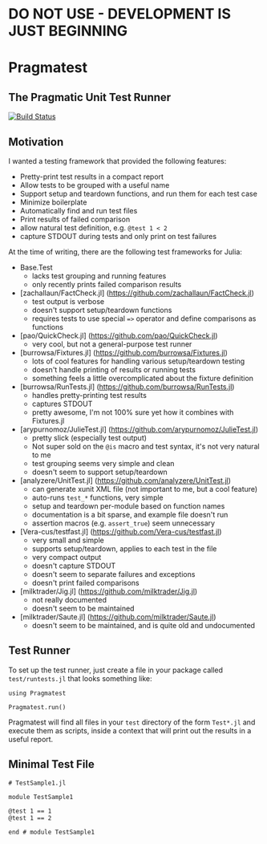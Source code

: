 # DO NOT USE - DEVELOPMENT IS JUST BEGINNING

# Pragmatest

## The Pragmatic Unit Test Runner

[![Build Status](https://travis-ci.org/ssfrr/Pragmatest.jl.svg?branch=master)](https://travis-ci.org/ssfrr/Pragmatest.jl)

## Motivation

I wanted a testing framework that provided the following features:

* Pretty-print test results in a compact report
* Allow tests to be grouped with a useful name
* Support setup and teardown functions, and run them for each test case
* Minimize boilerplate
* Automatically find and run test files
* Print results of failed comparison
* allow natural test definition, e.g. `@test 1 < 2`
* capture STDOUT during tests and only print on test failures

At the time of writing, there are the following test frameworks for Julia:

* Base.Test
    * lacks test grouping and running features
    * only recently prints failed comparison results
* [zachallaun/FactCheck.jl] (https://github.com/zachallaun/FactCheck.jl)
    * test output is verbose
    * doesn't support setup/teardown functions
    * requires tests to use special `=>` operator and define comparisons as
      functions
* [pao/QuickCheck.jl] (https://github.com/pao/QuickCheck.jl)
    * very cool, but not a general-purpose test runner
* [burrowsa/Fixtures.jl] (https://github.com/burrowsa/Fixtures.jl)
    * lots of cool features for handling various setup/teardown testing
    * doesn't handle printing of results or running tests
    * something feels a little overcomplicated about the fixture definition
* [burrowsa/RunTests.jl] (https://github.com/burrowsa/RunTests.jl)
    * handles pretty-printing test results
    * captures STDOUT
    * pretty awesome, I'm not 100% sure yet how it combines with Fixtures.jl
* [arypurnomoz/JulieTest.jl] (https://github.com/arypurnomoz/JulieTest.jl)
    * pretty slick (especially test output)
    * Not super sold on the `@is` macro and test syntax, it's not very natural to me
    * test grouping seems very simple and clean
    * doesn't seem to support setup/teardown
* [analyzere/UnitTest.jl] (https://github.com/analyzere/UnitTest.jl)
    * can generate xunit XML file (not important to me, but a cool feature)
    * auto-runs `test_*` functions, very simple
    * setup and teardown per-module based on function names
    * documentation is a bit sparse, and example file doesn't run
    * assertion macros (e.g. `assert_true`) seem unnecessary
* [Vera-cus/testfast.jl] (https://github.com/Vera-cus/testfast.jl)
    * very small and simple
    * supports setup/teardown, applies to each test in the file
    * very compact output
    * doesn't capture STDOUT
    * doesn't seem to separate failures and exceptions
    * doesn't print failed comparisons
* [milktrader/Jig.jl] (https://github.com/milktrader/Jig.jl)
    * not really documented
    * doesn't seem to be maintained
* [milktrader/Saute.jl] (https://github.com/milktrader/Saute.jl)
    * doesn't seem to be maintained, and is quite old and undocumented

## Test Runner

To set up the test runner, just create a file in your package called
`test/runtests.jl` that looks something like:

    using Pragmatest

    Pragmatest.run()

Pragmatest will find all files in your `test` directory of the form `Test*.jl`
and execute them as scripts, inside a context that will print out the results
in a useful report.

## Minimal Test File

    # TestSample1.jl

    module TestSample1

    @test 1 == 1
    @test 1 == 2

    end # module TestSample1
